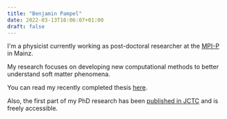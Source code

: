 ```yaml
---
title: "Benjamin Pampel"
date: 2022-03-13T16:06:07+01:00
draft: false
---
```


I'm a physicist currently working as post-doctoral researcher at the [MPI-P](https://www.mpip-mainz.mpg.de/) in Mainz.

My research focuses on developing new computational methods to better understand soft matter phenomena.

You can read my recently completed thesis [here](https://keeper.mpdl.mpg.de/f/1f0475022ef6444e8b64/).

Also, the first part of my PhD research has been [published in JCTC]( https://doi.org/10.1021/acs.jctc.2c00197) and is freely accessible.
